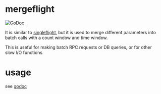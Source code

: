 # mergeflight
[![GoDoc](https://godoc.org/github.com/kkHAIKE/mergeflight?status.svg)](https://godoc.org/github.com/kkHAIKE/mergeflight)

It is similar to [singleflight](https://pkg.go.dev/golang.org/x/sync/singleflight), but it is used to merge different parameters into batch calls with a count window and time window.

This is useful for making batch RPC requests or DB queries, or for other slow I/O functions.

# usage
see [godoc](https://godoc.org/github.com/kkHAIKE/mergeflight)
